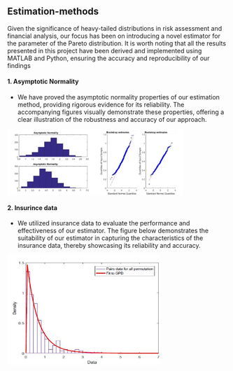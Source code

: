 ## Estimation-methods
Given the significance of heavy-tailed distributions in risk assessment and financial analysis, our focus has been on introducing a novel estimator for the parameter of the Pareto distribution. It is worth noting that all the results presented in this project have been derived and implemented using MATLAB and Python, ensuring the accuracy and reproducibility of our findings

#### 1. Asymptotic Normality
* We have proved the asymptotic normality properties of our estimation method, providing rigorous evidence for its reliability. The accompanying figures visually demonstrate these properties, offering a clear illustration of the robustness and accuracy of our approach.
<div style="display: flex;">
  <img src="https://github.com/AmenahALn/Estimation-methods/blob/main/Asymptotic_sigma.jpg" alt="First Image" style="width: 40%;">
  <img src="https://github.com/AmenahALn/Estimation-methods/blob/main/Bootstrap_k.jpg" alt="Second Image" style="width: 40%;">
</div>

#### 2. Insurince data
* We utilized insurance data to evaluate the performance and effectiveness of our estimator. The figure below demonstrates the suitability of our estimator in capturing the characteristics of the insurance data, thereby showcasing its reliability and accuracy.
<img src="https://github.com/AmenahALn/Estimation-methods/blob/main/fit.JPG" alt="Image" width="350" height="250">

